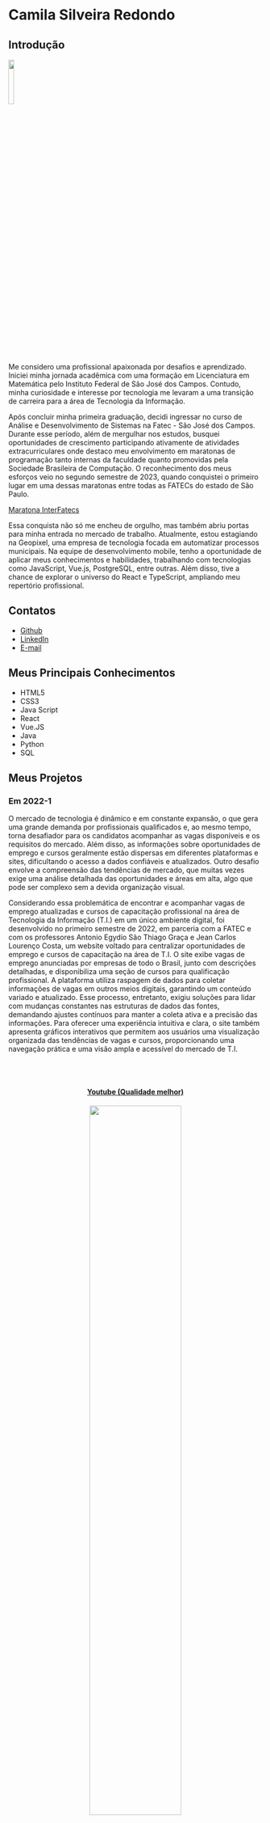 # Camila Silveira Redondo

## Introdução
<img src='/readme/camila3.jpeg' width="15%" />

Me considero uma profissional apaixonada por desafios e aprendizado. Iniciei minha jornada acadêmica com uma formação em Licenciatura em Matemática pelo Instituto Federal de São José dos Campos. Contudo, minha curiosidade e interesse por tecnologia me levaram a uma transição de carreira para a área de Tecnologia da Informação.

Após concluir minha primeira graduação, decidi ingressar no curso de Análise e Desenvolvimento de Sistemas na Fatec - São José dos Campos. Durante esse período, além de mergulhar nos estudos, busquei oportunidades de crescimento participando ativamente de atividades extracurriculares onde destaco meu envolvimento em maratonas de programação tanto internas da faculdade quanto promovidas pela Sociedade Brasileira de Computação. O reconhecimento dos meus esforços veio no segundo semestre de 2023, quando conquistei o primeiro lugar em uma dessas maratonas entre todas as FATECs do estado de São Paulo.

[Maratona InterFatecs](https://www.cps.sp.gov.br/alunos-da-fatec-sao-jose-dos-campos-vencem-maratona-interfatecs/)

Essa conquista não só me encheu de orgulho, mas também abriu portas para minha entrada no mercado de trabalho. Atualmente, estou estagiando na Geopixel, uma empresa de tecnologia focada em automatizar processos municipais. Na equipe de desenvolvimento mobile, tenho a oportunidade de aplicar meus conhecimentos e habilidades, trabalhando com tecnologias como JavaScript, Vue.js, PostgreSQL, entre outras. Além disso, tive a chance de explorar o universo do React e TypeScript, ampliando meu repertório profissional.

## Contatos
* [Github](https://github.com/CamilaRedondo)
* [LinkedIn](https://www.linkedin.com/in/camila-silveira-redondo/)
* [E-mail](caredondo97@gmail.com)

## Meus Principais Conhecimentos
* HTML5
* CSS3
* Java Script
* React
* Vue.JS
* Java
* Python
* SQL

## Meus Projetos

### Em 2022-1
O mercado de tecnologia é dinâmico e em constante expansão, o que gera uma grande demanda por profissionais qualificados e, ao mesmo tempo, torna desafiador para os candidatos acompanhar as vagas disponíveis e os requisitos do mercado. Além disso, as informações sobre oportunidades de emprego e cursos geralmente estão dispersas em diferentes plataformas e sites, dificultando o acesso a dados confiáveis e atualizados. Outro desafio envolve a compreensão das tendências de mercado, que muitas vezes exige uma análise detalhada das oportunidades e áreas em alta, algo que pode ser complexo sem a devida organização visual.

Considerando essa problemática de encontrar e acompanhar vagas de emprego atualizadas e cursos de capacitação profissional na área de Tecnologia da Informação (T.I.) em um único ambiente digital, foi desenvolvido no primeiro semestre de 2022, em parceria com a FATEC e com os professores Antonio Egydio São Thiago Graça e Jean Carlos Lourenço Costa, um website voltado para centralizar oportunidades de emprego e cursos de capacitação na área de T.I. O site exibe vagas de emprego anunciadas por empresas de todo o Brasil, junto com descrições detalhadas, e disponibiliza uma seção de cursos para qualificação profissional. A plataforma utiliza raspagem de dados para coletar informações de vagas em outros meios digitais, garantindo um conteúdo variado e atualizado. Esse processo, entretanto, exigiu soluções para lidar com mudanças constantes nas estruturas de dados das fontes, demandando ajustes contínuos para manter a coleta ativa e a precisão das informações. Para oferecer uma experiência intuitiva e clara, o site também apresenta gráficos interativos que permitem aos usuários uma visualização organizada das tendências de vagas e cursos, proporcionando uma navegação prática e uma visão ampla e acessível do mercado de T.I.

<br>
  <h4 align="center"><br><a href="https://www.youtube.com/watch?v=vAR8DCsnbfE">Youtube (Qualidade melhor)</a></h4>
  <p align="center">
    <img src="/readme/2022-1/gif_localizacao_pagweb.gif" width="60%" />
</p>
<details>
<br>
  <h4 align="center"><br><a href="https://youtu.be/MpbO26x4V6s">Youtube (Qualidade melhor)</a></h4>
  <p align="center">
    <img src="/readme/2022-1/cursos-botao.gif" width="60%" />
</p>

<br>
  <h4 align="center"><br><a href="https://youtu.be/GsF3vHnyO84">Youtube (Qualidade melhor)</a></h4>
  <p align="center">
    <img src="/readme/2022-1/graficos_parte1.gif" width="60%" />
</p>

<br>
  <p align="center">
    <img src="/readme/2022-1/graficos_parte2.gif" width="60%" />
</p>

<br>
  <h4 align="center"><br><a href="https://youtu.be/iMzZy33cA94">Youtube (Qualidade melhor)</a></h4>
  <p align="center">
    <img src="/readme/2022-1/contatos.gif" width="60%" />
</p>
<br>

  <h4 align="center"><br><a href="https://youtu.be/vKMSfNvmp7g">Youtube (Qualidade melhor)</a></h4>
  <p align="center">
    <img src="/readme/2022-1/raspagem.gif" width="60%" />
</p>
<br>
</details>

Para mais informações:
[Github](https://github.com/CamilaRedondo/API-FATEC)

#### Tecnologias Utilizadas
* HTML5
* CSS3
* Java Script
* Bootstrap
* Python
* Flask
* SQL
* SQLite
* AWS
* Github
* Figma

#### Contribuições Pessoais
No desenvolvimento desse projeto, pude contribuir atuando como Scrum Master da equipe, gerenciando e monitorando o desenvolvimento do time. Para desempenhar meu papel de Scrum Master, utilizei o Excel para traçar o burndown (ferramenta visual usada para rastrear o progresso de uma equipe em relação à conclusão de um conjunto de tarefas de uma sprint), além de utilizarmos o Trello para acompanhar o progresso das tarefas durante a sprint.

Além da função de Scrum Master, também pude desenvolver parte do projeto como membro da equipe de desenvolvimento. A parte em que mais atuei foi no desenvolvimento da tela de apresentação das métricas do site. Desenvolvi a interface utilizando HTML5 e CSS3. Para apresentar as métricas, utilizei a biblioteca JavaScript Charts.js, onde desenvolvi a lógica e manipulei as informações coletadas do nosso banco de dados para exibir informações relevantes para o cliente. Apresentamos um gráfico de pizza exibindo a quantidade de vagas e a quantidade de vagas na área de T.I., além de um gráfico de barras que exibe a quantidade de vagas por subáreas.

Por fim, também pude acompanhar e auxiliar o trabalho de um colega de equipe no desenvolvimento da lógica em Python para realizar a raspagem de dados. Para isso, criamos um web crawler simples para coletar dados do site www.vagas.com.br. No código, utilizamos a biblioteca 'requests' para fazer solicitações HTTP para obter o conteúdo das páginas web, no caso, vagas de emprego. Utilizamos a biblioteca 'BeautifulSoup' para extrair informações relevantes do HTML retornado pelas solicitações HTTP, como títulos de vagas, empresas que fornecem as vagas, descrições das oportunidades de emprego, etc. Para concluir, utilizamos a biblioteca 'json' para armazenar as informações coletadas em um arquivo JSON.

[Código - Web Crawler / vagas de emprego](https://github.com/henriqFerreira/API-FATEC-1-SEM/blob/main/web-crawler/vagas-ti/app.py)

Observação: Realizamos esse mesmo processo para coletar informações sobre os cursos que também são ofertados no site desenvolvido. No entanto, as informações sobre os cursos foram coletadas do site www.sebrae.com.br. 

[Código - Web Crawler / cursos profissionalizantes](https://github.com/henriqFerreira/API-FATEC-1-SEM/blob/main/web-crawler/cursos/app.py)

#### Hard Skills
* HTML5 e CSS3 - Possuo autonomia para desenvolver interfaces organizadas e responsivas, aplicando HTML5 e CSS3 na construção de páginas web intuitivas e de fácil navegação. Domínio na criação de estrutura e estilização semântica, priorizando usabilidade e performance visual. 
* JavaScript - Possuo autonomia para manipular o DOM e desenvolver lógica. Também possuo autonomia na criação de gráficos interativos com Charts.js, manipulando dados em tempo real para fornecer insights visuais aos usuários. Habilidade em desenvolver scripts para processar dados e integrar visualizações interativas ao frontend.
* Python - Tenho habilidade para desenvolver lógica à implementação e manipulação de dados, garantindo consistência e confiabilidade nas informações coletadas.
* SQL - Possuo autonomia para realizar operações básicas de manipulação de dados em sistemas de banco de dados (CRUD).

#### Soft Skills
* Comunicação - Em uma das reuniões semanais com os professores orientadores do projeto, precisei apresentar e justificar nossa abordagem para a raspagem de dados e como manteríamos a atualização constante das vagas. Um dos professores levantou preocupações sobre a confiabilidade dos dados e sua atualização. Foi necessário argumentar e convencê-lo da solidez do nosso sistema de coleta e do processo de checagem automatizada, resultando na aprovação da nossa abordagem para o projeto.
* Organização - Durante o desenvolvimento do site, enfrentei o desafio de manter a consistência das informações dos gráficos. Para garantir que a equipe acompanhasse o progresso e que os dados estivessem sempre organizados, documentei todos os detalhes no Trello e criei um cronograma no Excel que mostrava o status de cada tarefa e uma visão clara de quais dados ainda precisavam ser coletados ou atualizados.
* Liderança - Como Scrum Master, enfrentei um problema de comunicação na equipe ao perceber que alguns membros estavam confusos com as tarefas. Em uma das sprints, organizei uma reunião adicional para discutir as funções e atividades de cada membro, ajustando as tarefas conforme as especialidades e preferências de cada um. Isso melhorou significativamente o andamento do trabalho, reduzindo retrabalhos e fortalecendo a confiança da equipe.
* Resiliência - Durante a implementação da raspagem de dados, enfrentamos problemas técnicos. Essa situação gerou frustração na equipe, pois o cronograma era apertado. Em vez de abandonar a funcionalidade, pesquisei alternativas e me dediquei a ajustar o código, o que permitiu manter a funcionalidade ativa e atualizada.

### Em 2022-2
A falta de visibilidade e organização das informações financeiras para empresas que operam em e-commerces, marketplaces e estabelecimentos físicos é um grande problema. Para esses negócios, é crucial ter acesso a dados consolidados e detalhados sobre suas vendas para uma análise financeira eficaz e uma tomada de decisão estratégica. No entanto, a multiplicidade de canais de venda e a variedade de padrões de autenticação e métodos de pagamento tornam essa tarefa complexa, uma vez que as informações ficam dispersas em diferentes plataformas e são apresentadas de forma fragmentada. Essa dispersão de dados dificulta a conciliação financeira, reduz a eficiência na identificação de problemas e limita a capacidade de traçar estratégias para otimizar o desempenho financeiro.

Para resolver esses desafios, no segundo semestre de 2022, foi estabelecida uma parceria com a Trackcash, uma empresa especializada em serviços de conciliação financeira para e-commerces, marketplaces e estabelecimentos físicos. Nesse projeto, a Trackcash levantou a necessidade de que seus clientes tivessem acesso intuitivo e claro às informações sobre suas vendas. Com essa demanda, desenvolvemos um software desktop para oferecer aos clientes da Trackcash uma visão estratégica e prática de seus dados financeiros. O software foi projetado para apresentar informações detalhadas por meio de planilhas e dashboards interativos, facilitando a formulação de estratégias financeiras mais precisas e a identificação de gargalos ao final de cada ciclo de vendas.

Um aspecto essencial desse projeto foi a criação de um sistema de login e cadastro robusto. No processo de registro, era necessário incluir dados específicos, como o nome e o tipo de canal de vendas (por exemplo, marketplaces como Mercado Livre ou Americanas) e o método de autenticação utilizado (usuário/senha ou token). Para atender a esses requisitos, dedicamos especial atenção à modelagem e ao desenvolvimento do banco de dados, assegurando que o sistema fosse seguro e eficiente em atender às necessidades da Trackcash e seus clientes, também identificados como canais de venda.

<br>
  <h4 align="center"><br><a href="https://www.youtube.com/watch?v=UtJIXQ2DS-o">Youtube (Qualidade melhor)</a></h4>
  <p align="center">
    <img src="/readme/2022-2/Cadastro_canais_adm.gif" width="60%" />
</p>
<details>
<br>
  <h4 align="center"><br><a href="https://www.youtube.com/watch?v=Ayp1KyIrV_s">Youtube (Qualidade melhor)</a></h4>
  <p align="center">
    <img src="/readme/2022-2/Config_canais.gif" width="60%" />
</p>

<br>
  <h4 align="center"><br><a href="https://www.youtube.com/watch?v=Ayp1KyIrV_s">Youtube (Qualidade melhor)</a></h4>
  <p align="center">
    <img src="/readme/2022-2/Config_canais_token.gif" width="60%" />
</p>
</details>

Para mais informações:
[GITHUB](https://github.com/CamilaRedondo/API-FATEC-2-SEM)

#### Tecnologias Utilizadas
* Java
* JavaFX
* SQL
* MYSQL
* Github
* Figma

#### Contribuições Pessoais
No desenvolvimento desse projeto, pude contribuir como membro da equipe de desenvolvimento. A parte em que mais atuei foi no desenvolvimento das interfaces graficas utilizando o SceneBuilder (uma ferramenta gráfica de design e layout fornecida pela Oracle para o desenvolvimento de interfaces de usuário em JavaFX). Também pude participar da modelagem do banco de dados fazendo o levantamento dos requisitos de negocio, indentificando as entidades e os atributos, os relacionamentos entre as entidades, diagrama entidade-relacionamento (DER) e por fim a implementação do banco de dados utilizando linguagem SQL e o sistema de gerenciamento de banco de dados MYSQL.


<br>
  <h3 align="center">Modelo de dados relacional</h3>
  <h4 align="center">Modelo conceitual<br></h4>
  <p align="center">
    <img src="/readme/2022-2/Diagramtrackcash.bmp" width="65%" />
</p>
  <p align="justify">A princípio foram identificadas as seguintes entidades: <i>defaultChannels</i>; <i>users</i>; <i>registeredChannelLogin</i>; <i>registeredChannelToken</i>. A entidade <i>defaultChannels</i> contêm informações sobre o canal (chave primária), nome, tipo e padrão de autenticação. A entidade <i>users</i> abriga informações relativas aos usuários (chave primária), nome, e-mail, senha, telefone, documento e tipo de usuário. A entidade <i>registeredChannelLogin</i> contêm informações dos canais do tipo de autenticação usuário/senha, sendo o atributo <i>registeredChannelLogin_id</i> a chave primária; <i>user_id</i> chave estrangeira da tabela <i>users</i>; e <i>channel_id</i> chave estrangeira da tabela <i>defaultChannels</i>. Por fim, <i>registeredChannelToken</i> contempla o tipo de autenticação token, na qual o atributo <i>registeredChannelToken_id</i> a chave primária; <i>user_id</i> chave estrangeira da tabela <i>users</i>; e <i>channel_id</i> chave estrangeira da tabela <i>defaultChannels</i>.</p>

  <br>
  <h4 align="center">Modelo lógico<br></h4>
  <p align="center">
    <img src="/readme/2022-2/apiTrackCashERDiagrama.png" width="65%" />
  </p>
  <p align="justify">O modelo de dados lógico é caracterizado pelas entidades: <i>defaultChannels</i>; <i>users</i>; <i>registeredChannelLogin</i>; <i>registeredChannelToken</i>. A entidade <i>defaultChannels</i> contêm os seguintes atributos: <i>channel_id</i> (chave primária) do tipo inteiro, <i>name</i> do tipo baseado em caracteres, <i>type</i> do tipo caracteres; e <i>auth</i> baseado em carateres. A entidade <i>users</i> abriga os atributos: <i>user_id</i> (chave primária) do tipo inteiro, <i>name</i> do tipo baseado em caracteres, <i>email</i> do tipo baseado em caracteres, <i>password</i> do tipo baseado em caracteres, <i>phone</i> do tipo baseado em inteiro, <i>document</i> do tipo baseado em caracteres e <i>type_adm</i> do tipo baseado em caracteres. A entidade <i>registeredChannelLogin</i> contêm informações dos canais do tipo de autenticação usuário/senha, sendo o atributo <i>registeredChannelLogin_id</i> a chave primária do tipo inteiro; <i>login</i> do tipo baseado em caracteres; <i>password</i> do tipo baseado em caracteres; <i>user_id</i> chave estrangeira da tabela <i>users</i>; e <i>channel_id</i> chave estrangeira da tabela <i>defaultChannels</i>. Por fim, <i>registeredChannelToken</i> contempla o tipo de autenticação token, na qual o atributo <i>registeredChannelToken_id</i> a chave primária do tipo inteiro; <i>token</i> do tipo inteiro; <i>user_id</i> chave estrangeira da tabela <i>users</i>; e <i>channel_id</i> chave estrangeira da tabela <i>defaultChannels</i>.</p>
    <p align="justify">As relações entre as entidades são todas do tipo <b>1:N</b>, onde:</p>
    <ul>
      <li align="justify"><i>defaultChannels</i> se associa a muitas ocorrências da entidade <i>registeredChannelToken</i>, mas <i>registeredChannelToken</i> pode se associar a uma ocorrência da entidade <i>defaultChannels</i></li>
      <li align="justify"><i>defaultChannels</i> se associa a muitas ocorrências da entidade <i>registeredChannelLogin</i>, mas <i>registeredChannelLogin</i> pode se associar a uma ocorrência da entidade <i>defaultChannels</i></li>
      <li align="justify"><i>users</i> se associa a muitas ocorrências da entidade <i>registeredChannelToken</i>, mas <i>registeredChannelToken</i> pode se associar a uma ocorrência da entidade <i>users</i></li>
      <li align="justify"><i>users</i> se associa a muitas ocorrências da entidade <i>registeredChannelLogin</i>, mas <i>registeredChannelLogin</i> pode se associar a uma ocorrência da entidade <i>users</i></li>
    </ul>
    <br>

#### Hard Skills
* Java - Possuo autonomia para desenvolver o back-end utilizando a linguagem e conceitos de programação orientada a objetos (POO) como herança, encapsulamento e polimorfismo, no contexto de desenvolvimento desktop.
* JavaFX - Tenho autonomia para desenvolver interfaces gráficas de usuário (GUIs).
* SQL - Possuo autonomia para modelar e implementar o banco de dados usando SQL e MySQL, desde a criação de entidades até a definição de relações, focando em consistência e desempenho. Também possuo autonomina em realizar operações CRUD.
  
#### Soft Skills
* Comunicação - Como parte da equipe de desenvolvimento, eu tive a oportunidade de aprimorar minhas habilidades de comunicação ao interagir com colegas mais experientes e compartilhar minhas ideias durante as reuniões diárias. Além disso, durante as sessões de revisão de código e planejamento, eu tive a chance de expressar minhas opiniões e contribuir para a discussão sobre as melhores abordagens para a implementação de funcionalidades. Por exemplo, em uma reunião de planejamento, eu sugeri uma abordagem para a implementação da interface usando JavaFX, o que foi bem recebido pela equipe e resultou em uma solução mais elegante e simples de ser desenvolvida.
* Organização - Durante o desenvolvimento do projeto, eu tive a oportunidade de praticar minhas habilidades de organização ao planejar e priorizar minhas tarefas de acordo com os requisitos e prazos estabelecidos. Ao manter um cronograma claro e focado, eu consegui cumprir os objetivos da sprint e contribuir para o sucesso do projeto.
* Liderança - Em meio a desafios técnicos no design da interface, sigeri o uso do SceneBuilder para tornar o layout mais intuitivo. Durante a sprint,participei das primeiras etapas de utilização da ferramenta, ajudando a implementar uma interface mais prática e acessível para os clientes da Trackcash.
* Resiliência - Ao modelar o banco de dados, enfrentei dificuldades técnicas para lidar com os diversos tipos de canais de venda e padrões de autenticação. Esse desafio demandou adaptações contínuas no banco de dados para suportar as diferentes informações. Mantive a motivação para encontrar soluções que atendessem aos requisitos e conseguisse uma implementação eficiente, o que exigiu persistência e flexibilidade.


### Em 2023-1
À medida que uma organização cresce, a quantidade de dados e operações relacionadas aos usuários aumenta, tornando a administração centralizada dos perfis mais complexa e suscetível a falhas. Além disso, a necessidade de escalabilidade e de uma arquitetura flexível torna-se ainda mais crucial para atender ao crescimento da base de usuários sem comprometer a consistência e a confiabilidade dos dados. Outro desafio enfrentado é a necessidade de uma plataforma intuitiva que permita aos administradores e usuários finais gerenciar perfis de forma prática e segura. A falta de um sistema bem-estruturado para realizar ações como criação, visualização, edição e remoção de perfis pode resultar em uma experiência desorganizada e ineficiente, afetando a usabilidade e a satisfação do usuário final.

Logo, no primeiro semestre de 2023, foi estabelecida uma parceria com a Visiona, na qual fomos encarregados de conceber e implementar um sistema de gerenciamento de usuários utilizando uma arquitetura de microsserviços. O projeto teve como principal objetivo desenvolver uma aplicação web escalável e modular, com um dashboard intuitivo para facilitar o gerenciamento dos perfis de usuários. Essa plataforma foi projetada para oferecer funcionalidades essenciais, como a criação, visualização, edição e remoção de perfis, garantindo que tanto a escalabilidade quanto a usabilidade fossem atendidas.

A escolha por bancos de dados relacionais foi estratégica para assegurar a consistência e a confiabilidade dos dados manipulados pela aplicação, permitindo que a plataforma fosse robusta o suficiente para lidar com o aumento da base de usuários sem comprometer a integridade dos dados. A abordagem de microsserviços também possibilitou maior flexibilidade e facilidade de manutenção, garantindo que cada serviço pudesse ser escalado individualmente conforme a demanda.

<br>
  <h4 align="center"><br><a href="https://www.youtube.com/watch?v=wU2duyaZ-yg">Youtube (Qualidade melhor)</a></h4>
  <p align="center">
    <img src="/readme/2023-1/login_dashboard.gif" width="60%" />
</p>
<br>

Para mais informações:
[GITHUB](https://github.com/CamilaRedondo/API-FATEC-3-SEM/tree/Development?tab=readme-ov-file)

#### Tecnologias Utilizadas
* React
* NodeJS
* SQL
* Postgres
* Docker
* Github
* Figma

#### Contribuições Pessoais
No desenvolvimento desse projeto, pude contribuir atuando como Scrum Master da equipe, gerenciando e monitorando o desenvolvimento do time. Para desempenhar meu papel de Scrum Master, utilizei o Excel para traçar o burndown (ferramenta visual usada para rastrear o progresso de uma equipe em relação à conclusão de um conjunto de tarefas de uma sprint), além de utilizarmos o Trello para acompanhar o progresso das tarefas durante a sprint.

Além da função de Scrum Master, também pude desenvolver parte do projeto como membro da equipe de desenvolvimento. A parte em que mais atuei foi no desenvolvimento do wireframe utilizando o figma. Nessa etapa inicial, pude auxiliar meu colega de equipe no desenvolvimento do desing das interfaces, aprendendo a manusar de maneira eficientea a ferramenta. Além disso pude contribuir criando alguns componentes utilizados em algumas páginas, aprendendo e conhecendo melhor a biblioteca React e me familiarizando melhor com a linguagem JavaScript. 

Por fim, também desenvolvi a modelagem do banco de dados fazendo o levantamento dos requisitos de negocio, indentificando as entidades e os atributos, os relacionamentos entre as entidades, diagrama entidade-relacionamento (DER) e por fim a implementação do banco de dados utilizando a linguagem SQL e o sistema de gerenciamento de banco de dados Postgres.

<br>
  <h3 align="center">Modelo de dados relacional</h3>
  <h4 align="center">Modelo conceitual<br></h4>
  <p align="center">
    <img src="/readme/2023-1/modeloConceitual_BD.png" width="65%" />
</p>
  <p align="justify">A princípio foram identificadas as seguintes entidades: <i>User</i> e <i>Profile</i>. A entidade <i>User</i> contêm informações sobre os usuários do sistema com os atributos <i>ID</i> chave primária da tabela; <i>fullName</i>; <i>userName</i>; <i>cpf</i> chave única; <i>email</i>; <i>password</i>; <i>active</i>; <i>createDate</i>; <i>lastUpdate</i>. A entidade <i>Profile</i> abriga informações relativas aos perfis dos usuários, diferenciando os tipos de usuários (p.ex. Administrador e Usuários) através do atributo <i>type</i> para atribuir permissões relativas a cada classificação de perfil.Essa entidade é composta pelos atributos <i>ID</i> que é a chave primária; <i>userID</i> chave estrangeira da tabela <i>Users</i>; e <i>type</i>.</p>

  <br>
  <h4 align="center">Modelo lógico<br></h4>
  <p align="center">
    <img src="/readme/2023-1/modeloLogico_BD.png" width="65%" />
  </p>
  <p align="justify">O modelo de dados lógico é caracterizado pelas entidades: <i>User</i> e <i>Profile</i>. A entidade <i>User</i> contêm os seguintes atributos: <i>ID</i> (chave primária) do tipo inteiro, <i>fullName</i> do tipo baseado em caracteres, <i>userName</i> do tipo baseado em caracteres, <i>cpf</i> do tipo baseado em caracteres, <i>email</i> do tipo baseado em caracteres, <i>password</i> do tipo baseado em caracteres, <i>active</i> do tipo booleano, <i>createdDate</i> do tipo dateTime e <i>lastUpdate</i> do tipo dateTime. A entidade <i>Profile</i> contêm os seguintes atributos: <i>ID</i> (chave primária) do tipo inteiro, <i>userID</i> (chave extrangeira) do tipo baseado em caracteres e <i>type</i> do tipo TinyInt. </p>
    <br>

#### Hard Skills
* React - Possuo autonomia em estruturar interfaces dinâmicas, interativas e componentizadas, visando uma experiência de usuário intuitiva e ágil.
* NodeJS - Tenho autonomia para desenvolver o backend utilizando NodeJS, mais especificamente criando rotas, endpoints além da interação com o banco de dados.
* Docker - Possuo o conceito de manipulação de docker.
* Figma - Tenho habilidade em transformar requisitos funcionais em interfaces claras e funcionais.
* SQL - Possuo autonomia para realizar operações básicas de manipulação de dados em sistemas de banco de dados (CRUD) e também capacidade de modelar um banco de dados.
    
#### Soft Skills
* Comunicação - Participar ativamente da equipe de desenvolvimento enquanto desempenhava o papel de Scrum Master me proporcionou oportunidades únicas para aprimorar minhas habilidades de comunicação. Conduzir as reuniões diárias e participar das reuniões semanais com o professor responsável exigiu uma comunicação clara e concisa. Por exemplo, em uma reunião semanal, destaquei os desafios técnicos específicos que nossa equipe estava enfrentando e propus soluções colaborativas que envolviam tanto o desenvolvimento do código quanto a organização das tarefas.
* Organização - Como participante da equipe de desenvolvimento em paralelo com o papel de scrum, fiquei responsável pelo wireframe e pela modelagem do banco de dados, organizei o fluxo de criação dos componentes para garantir a coesão entre as interfaces e o backend. Em uma fase onde havia muitos detalhes de design a serem ajustados, documentei cada parte do layout, evitando retrabalhos e ajudando a equipe a manter um ritmo constante e eficiente.
* Liderança - Em uma das sprints, percebi que a equipe estava sobrecarregada devido ao prazo de entrega apertado e a um aumento na quantidade de tarefas. Redistribuí algumas tarefas de modo mais equilibrado e sugeri que adiássemos algumas features para a próxima sprint, ajudando a equipe a retomar o foco e melhorar o ambiente de trabalho.
* Resiliência - Exercitei minha habilidade de resiliência ao enfrentar desafios e dificuldades durante o desenvolvimento do código. Com persistência e resiliência, superei todos os obstáculos encontrados.

### Em 2023-2
Atualmente há uma grande dificuldade de organizar e incentivar a coleta e reciclagem de óleo de cozinha usado, um resíduo altamente poluente quando descartado incorretamente. Descartado no ambiente, o óleo de cozinha pode contaminar grandes quantidades de água e solo, impactando negativamente o meio ambiente e dificultando o tratamento de água nas cidades. Embora a reciclagem desse óleo possa transformá-lo em produtos úteis, como saneantes, há desafios logísticos e organizacionais em reunir o óleo disponível para reciclagem de forma eficiente e em conectar empresas, cooperativas e indivíduos para viabilizar essa coleta e transformação. Além disso, faltam incentivos claros e uma plataforma centralizada que possibilite a participação fácil e transparente de indivíduos e empresas no processo de economia circular. Sem uma estrutura adequada, torna-se difícil para cooperativas de reciclagem visualizar onde o óleo está disponível para coleta e para os geradores de óleo identificarem uma destinação adequada para esse resíduo, limitando o potencial de reciclagem e o impacto positivo na sustentabilidade.

Para resolver esses desafios, no segundo semestre de 2023, iniciamos um projeto em parceria com a Greenneat, uma plataforma dedicada a criar economia circular com foco na coleta e reciclagem de óleo de cozinha. A Greenneat apresentou a necessidade de um sistema que permitisse que empresas e pessoas físicas registrassem o óleo de cozinha disponível para reciclagem, facilitando a visualização por cooperativas que poderiam organizar a coleta diretamente na residência ou estabelecimento. Esse óleo, uma vez coletado, seria então transacionado entre as cooperativas e a Greenneat, que o transformaria em produtos de limpeza sustentáveis.

Desenvolvemos uma plataforma online que permite aos parceiros da empresa coletarem óleo de estabelecimentos e revendê-lo à Greenneat, recebendo créditos em troca. Esses créditos podem ser usados para adquirir saneantes fabricados pela Greenneat e fornecidos em seu site. Os parceiros também têm acesso a um painel para acompanhar suas transações, enquanto os estabelecimentos monitoram suas compras e saldos de crédito. O administrador controla a plataforma e tem acesso a um dashboard com informações relevantes, como desempenho de descarte e participação dos parceiros e estabelecimentos na economia circular.

  <p align="center">
    <img src="/readme/2023-2/cadastro.gif" width="65%" />
  </p>
  <details>
  <p align="center">
    <img src="/readme/2023-2/login_recuperacaoSenha.gif" width="65%" />
  </p>
  </details>

Para mais informações:
[GITHUB](https://github.com/CamilaRedondo/API-FATEC-4-SEM)

#### Tecnologias Utilizadas
* React
* NodeJS
* SQL
* SQLite
* Github
* Figma

#### Contribuições Pessoais
No decorrer deste projeto, exerci o papel de Product Owner, sendo responsável por definir e priorizar as funcionalidades do sistema em conjunto com o cliente. Precisei garantir uma comunicação clara das necessidades da Greenneat fornecendo orientações constantes para a equipe de desenvolvimento de forma a alinhar os objetivos do produto. Utilizei ferramentas como o Excel para criar e atualizar o Product Backlog, onde listei e priorizei as histórias de usuário.

Também participei da equipe de desenvolvimento, ficando responsável pela modelagem do banco de dados fazendo o levantamento dos requisitos de negocio, indentificando as entidades e os atributos, os relacionamentos entre as entidades, diagrama entidade-relacionamento (DER) e por fim a implementação do banco de dados utilizando a linguagem SQL e o sistema de gerenciamento de banco de dados SQLite. Além disso auxiliei no desenvolvimento do wireframe, utilizando a ferramenta FIGMA e tambem desenvolvendo o frontend de algumas telas utilizando o React.

<br>
<h3 align="center">Modelo de dados relacional</h3>
<h4 align="center">Modelo conceitual<br></h4>
<p align="center">
    <img src="/readme/2023-2/modeloConceitualSprint4.png" width="65%"/>
</p>

<br>
<h4 align="center">Modelo lógico<br></h4>
<p align="center">
    <img src="/readme/2023-2/modeloLogicoSprint4.png" width="65%"/>
</p>

#### Hard Skills
* React - Possuo autonomia em estruturar interfaces dinâmicas, interativas e componentizadas, visando uma experiência de usuário intuitiva e ágil.
* NodeJS - Tenho autonomia para desenvolver o backend utilizando NodeJS, mais especificamente criando rotas, endpoints além da interação com o banco de dados.
* Figma - Tenho habilidade em transformar requisitos funcionais em interfaces claras e funcionais.
* SQL - Possuo autonomia para modelar e implementar o banco de dados usando SQL e MySQL, desde a criação de entidades até a definição de relações, focando em consistência e desempenho. Também possuo autonomina em realizar operações CRUD.
    
#### Soft Skills
* Comunicação - Como Product Owner, aprimorei minhas habilidades de comunicação ao trabalhar com a equipe de desenvolvimento. Durante as reuniões de refinamento de backlog, busquei levar de maneira clara os requisitos do cliente e esclarecer quaisquer dúvidas que surgiram durante o processo. Além disso, tentei manter uma comunicação aberta e frequente com os cliente.
* Organização - A organização foi fundamental para o meu papel como Product Owner, pois fui responsável por gerenciar o backlog do produto e priorizar as funcionalidades com base nas necessidades do cliente e nos objetivos do negócio.
* Liderança - Como líder do projeto do ponto de vista do negócio, exerci a liderança ao definir uma visão para o produto e inspirar a equipe a trabalhar em direção a esse objetivo.
* Resiliência - Enfrentar mudanças nos requisitos do cliente e suas constantes ausências durante o desenvolvimento do projeto exigiu uma resiliência significativa da minha parte.

### Em 2024-1
A dificuldade de gerenciar e monitorar de forma eficiente e estratégica as parcerias corporativas em uma organização com uma rede extensa de parceiros gera muito transtorno para Oracle. Ela enfrenta desafios na centralização e atualização das informações dos seus parceiros, dificultando o acompanhamento do progresso, da expertise, e do impacto das colaborações. Outro desafio é a gestão de consultores de alianças, responsáveis por inserir e atualizar informações sobre os parceiros, que, em um ambiente descentralizado, acabam enfrentando dificuldades em gerenciar suas atividades de forma consistente e eficiente.

Para resolver esses problemas, no primeiro semestre de 2024, desenvolvemos um aplicativo dedicado ao gerenciamento de parceiros corporativos da Oracle Academy. 

A solução proposta visa oferecer aos parceiros uma plataforma para acompanhar métricas detalhadas e atualizadas sobre o progresso de suas colaborações, permitindo-lhes monitorar a evolução e o impacto de suas parcerias de maneira mais eficiente e estratégica.

O propósito principal deste aplicativo é unificar e automatizar as atividades relacionadas à gestão de parcerias de negócios. As principais funcionalidades do sistema incluem o cadastro e atualização de parceiros com informações detalhadas sobre sua expertise, bem como o acompanhamento do desenvolvimento de conhecimento dos parceiros para remuneração. Além disso, o sistema oferece a extração de relatórios relevantes sobre o desempenho dos parceiros, facilitando a análise e a tomada de decisões estratégicas.

Para garantir uma gestão eficiente, o app também conta com um módulo administrativo que permite o cadastro, edição e exclusão de consultores de alianças, que são os responsáveis por cadastrar e atualizar as informações sobre os parceiros. Essas funcionalidades visam unificar e automatizar as atividades relacionadas à gestão de parcerias de negócios, ao mesmo tempo em que aprimoram a eficiência operacional da organização.

  <br>

   <h3 align="center">Login como Consultor de Alianças.</h3>

<p align="center">
    <img src="/readme/2024-1/loginConsultorAliancas.gif" width="15%"/>
    <br>
    <a href="https://youtube.com/shorts/GcA-2Alec6g?feature=share">Link para uma melhor resolução</a>
</p>
<details>
 <h3 align="center">Adicionar parceiro.</h3>

<p align="center">
    <img src="/readme/2024-1/adicionarParceiro.gif"/>
    <br>
    <a href="https://youtube.com/shorts/wMTgTlr982w?feature=share">Link para uma melhor resolução</a>
</p>

   <br>

<h3 align="center">Adicionar Track e Expertise do parceiro.</h3>

<p align="center">
    <img src="/readme/2024-1/adicionarTrackExpertise.gif"/>
    <br>
    <a href="https://youtube.com/shorts/E7BV9YUvAck?feature=share">Link para uma melhor resolução</a>
</p>
</details>

Para mais informações:
[GITHUB](https://github.com/CamilaRedondo/API-FATEC-5-SEM)

#### Tecnologias Utilizadas
* React Native
* NodeJS
* MongoDB
* Github
* Figma

#### Contribuições Pessoais
No decorrer deste projeto participei da equipe de desenvolvimento, ficando responsável pela tela de cadastro, exclusão e edição de consultor de alianças. No desenvolvimento dessa tela precisei ter conhecimento do framework React Native para desenvolver o frontend e trabalhar com o CRUD de um banco de dados não relacional como o MongoDB para realizar todas as operações necessárias. Também realizei a documentação do projeto, elaborando um manual de uso para o usuários do aplicativo, detalhando a sua finalizade e funcionalidade. Por fim, pude atualizar o readme do repositorio com informações sobre o andamento do projeto e gifs.
<br>

 <h3 align="center">Editar o perfil consultor de alianças.</h3>

 <p align="center">
    <img src="/readme/2024-1/editarConsultorAliancas.gif"/>
    <br>
    <a href="https://youtube.com/shorts/k-mWljAZT0U">Link para uma melhor resolução</a>
</p>

   <br>

   <h3 align="center">Adicionar consultor de alianças.</h3>
<p align="center">
    <img src="/readme/2024-1/adicionarConsultorAliancas.gif"/>
    <br>
    <a href="https://youtube.com/shorts/jaJvUHtxoDg">Link para uma melhor resolução</a>
</p>

   <br>
   
#### Hard Skills
* React Native - Possuo autonomia para desenvolver interfaces móveis nativas usando React Native, implementando telas, integrando componentes reutilizáveis e criando uma navegação intuitiva.
* NodeJS - Tenho autonomia para desenvolver o backend utilizando NodeJS, mais especificamente criando rotas, endpoints além da interação com o banco de dados.
* Figma - Tenho habilidade em transformar requisitos funcionais em interfaces claras e funcionais.
* MongoDB - Possuo autonomia para realizar modelagem de dados para bancos não relacionais e habilidades em otimizar queries e operações de agregação para melhorar o tempo de resposta.

#### Soft Skills
* Comunicação - Ao fazer parte da equipe de desenvolvimento, refinei minhas habilidades de comunicação ao interagir com meus colegas e compartilhar minhas ideias durante as reuniões diárias. Além disso, ao realizar o code review, contribuí para as discussões sobre as melhores abordagens para implementar funcionalidades.
* Organização - Ao desenvolver o projeto, pratiquei minhas habilidades de organização ao planejar e priorizar tarefas de acordo com os requisitos e prazos estabelecidos. Mantendo um cronograma claro e focado, alcancei os objetivos da sprint e contribuí para o sucesso do projeto.
* Liderança - Durante o desenvolvimento, demonstrei liderança ao tomar a iniciativa e propor ideias para aprimorar o design do frontend.
   
### Em 2024-2
A dificuldade do setor de marketing em processar grandes volumes de dados de clientes de forma eficiente e estratégica é um impeditivo de evolução para esse setor. As empresas frequentemente enfrentam desafios em analisar feedbacks e informações dispersas, como comentários de clientes e dados de vendas, de maneira que possam gerar insights relevantes e personalizar suas campanhas. Além disso, sem ferramentas adequadas para identificar tendências emergentes e oportunidades de crescimento, o marketing fica aquém de suas potencialidades, impactando diretamente na eficácia das campanhas e no alcance de novos públicos. Outro desafio é a falta de soluções práticas e precisas para integrar dados dispersos em uma única plataforma de fácil acesso, o que impede que os profissionais de marketing tomem decisões rápidas e informadas. A análise manual desses dados pode ser demorada e propensa a erros, o que dificulta a identificação de padrões valiosos para o negócio.

Para resolver esses problemas, no segundo semestre de 2024, estabelecemos uma parceria estratégica com a empresa Dom Rock, especializada em inteligência artificial para a tomada de decisões em negócios. Eles nos apresentaram uma proposta de desenvolvimento de um chatbot voltado para o setor de marketing, com o objetivo de otimizar a análise de dados, personalizar campanhas e identificar tendências e oportunidades de crescimento a partir de dados de clientes. Para maximizar a precisão e a relevância das respostas do chatbot, adotamos a arquitetura RAG (Retrieval-Augmented Generation), permitindo que o modelo acesse dados vetorizados para enriquecer suas respostas.

<br>

Para mais informações:
[GITHUB](https://github.com/CamilaRedondo/API-FATEC-6-SEM)

#### Tecnologias Utilizadas
* Python
* ChromaDB
* LangChain
* LLM (LLaMA)
* Figma
* Vue.js

#### Contribuições Pessoais
Atuei como Scrum Master no projeto, coordenando as três sprints planejadas e garantindo que as atividades fossem devidamente organizadas e monitoradas no Jira. Em estreita colaboração com o Product Owner (P.O.), priorizamos as tarefas essenciais, assegurando o alinhamento constante do escopo com as expectativas do cliente.

Embora não tenha atuado diretamente na equipe de desenvolvimento, aprofundei meus conhecimentos em técnicas avançadas de Processamento de Linguagem Natural (PLN), incluindo estratégias de chunking e embedding, com o objetivo de otimizar o processamento das perguntas e aprimorar a precisão das respostas do chatbot. Isso me permitiu visualizar e organizar de maneira mais eficiente o processo de desenvolvimento.

Com esse conhecimento, pude também oferecer uma orientação mais assertiva à equipe, especialmente na resolução de impedimentos, garantindo que as atividades seguissem conforme o planejamento e sem maiores obstáculos.
<br>

#### Hard Skills
* Python – Tenho experiência em Python, utilizado nesse projeto para desenvolver soluções de IA, especialmente no campo do Processamento de Linguagem Natural (PLN). Implemento técnicas como tokenization, stemming, lemmatization, além de aplicar chunking para segmentar e estruturar informações dentro de textos complexos. Também utilizo embeddings, como Sentece Transformers, para transformar palavras e frases em vetores numéricos, permitindo que o modelo entenda relações semânticas e contextuais entre os dados textuais.
* ChromaDB – Tenho autonomia na gestão de bancos de dados vetoriais, especificamente utilizando ChromaDB. Isso envolve a criação e manutenção de bases de dados vetoriais para armazenar representações numéricas de informações (como textos ou interações do usuário). Com o uso de operações de consulta vetorial, sou capaz de realizar buscas rápidas e relevantes, melhorando a eficiência de sistemas de recomendação e respostas de chatbots.
* LangChain – Com experiência no LangChain, tenho a capacidade de configurar e orquestrar pipelines de IA de forma eficiente. Integro Large Language Models (LLMs) com bancos de dados vetoriais como ChromaDB, criando fluxos automatizados de recuperação e processamento de informações. Através de LangChain, consigo personalizar o processo de consulta, integrar diferentes fontes de dados e facilitar a comunicação entre o modelo de linguagem e os sistemas de backend, o que resulta em uma solução robusta para a automatização de processos de consulta e resposta em chatbots e sistemas de IA.
* LLM (LLaMA) – Tenho experiência na configuração e ajuste de LLMs, como o LLaMA, para adaptar grandes modelos de linguagem ao contexto específico de um projeto. 
* Figma – Tenho autonomia na utilização do Figma para desenvolver e prototipar interfaces de usuário, priorizando a experiência do usuário (UX) e o design visual (UI). Tenho autonomia para criar layouts responsivos, desde o wireframe até o design final, sempre buscando uma navegação intuitiva e agradável.
* Vue.js – Sou capacitado no desenvolvimento frontend com Vue.js, utilizando esse framework JavaScript para criar interfaces de usuário dinâmicas e altamente responsivas. Desenvolvo componentes reutilizáveis, gerencio estados e integro com o backend de forma eficiente, garantindo uma experiência de usuário fluida e sem interrupções.

#### Soft Skills
* Comunicação – Como Scrum Master, a comunicação eficaz foi essencial para garantir o sucesso do projeto. Com a equipe de desenvolvimento, minha prioridade foi garantir que todos entendessem claramente os objetivos de cada sprint, além de transmitir de forma transparente as expectativas e os feedbacks recebidos do professor supervisor (M2). Isso ajudou a manter o time alinhado e focado nas metas estabelecidas. Ao mesmo tempo, procurei criar um ambiente colaborativo, onde todos se sentissem à vontade para compartilhar ideias e solucionar problemas juntos. Já com o professor supervisor, minha comunicação foi voltada para reportar o progresso da equipe, discutir desafios e buscar soluções para manter o time motivado e engajado. Em ambos os casos, mantive sempre uma postura aberta ao feedback, o que foi crucial para o sucesso do projeto.
* Organização – Minha habilidade de organização foi fundamental para o acompanhamento do progresso das sprints. Utilizando o Jira, estruturei o quadro Kanban de forma eficiente, monitorando as tarefas, o andamento de cada sprint e gerando métricas precisas para o acompanhamento do projeto. Durante as reuniões com o professor supervisor (M2), aprendi a importância de manter uma organização clara e transparente, não apenas para otimizar o trabalho da equipe, mas também para garantir o alinhamento entre as expectativas do cliente e a execução do projeto. Esse processo de organização foi decisivo para alcançar os objetivos de forma estruturada e eficaz.
* Resiliência – O desafio de lidar com conceitos avançados de IA, particularmente no contexto da faculdade, exigiu grande resiliência da minha parte. Para enfrentar essa curva de aprendizado, me dediquei ao estudo contínuo e à revisão dos conceitos necessários para desenvolver a arquitetura RAG do projeto. A adaptação rápida foi essencial, especialmente no momento de definir tarefas junto ao Product Owner (P.O.) e superar os obstáculos técnicos. A persistência em buscar soluções e superar dificuldades, mesmo diante de temas complexos e novos, foi fundamental para garantir o sucesso do desenvolvimento e a entrega do projeto dentro dos parâmetros estabelecidos.

